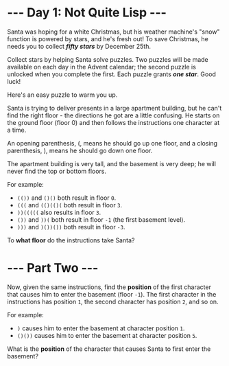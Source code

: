 # --- Day 1: Not Quite Lisp ---

Santa was hoping for a white Christmas, but his weather machine's "snow" function is powered by stars, and he's fresh out! To save Christmas, he needs you to collect **_fifty stars_** by December 25th.

Collect stars by helping Santa solve puzzles. Two puzzles will be made available on each day in the Advent calendar; the second puzzle is unlocked when you complete the first. Each puzzle grants **_one star_**. Good luck!

Here's an easy puzzle to warm you up.

Santa is trying to deliver presents in a large apartment building, but he can't find the right floor - the directions he got are a little confusing. He starts on the ground floor (floor 0) and then follows the instructions one character at a time.

An opening parenthesis, (, means he should go up one floor, and a closing parenthesis, ), means he should go down one floor.

The apartment building is very tall, and the basement is very deep; he will never find the top or bottom floors.

For example:

  - `(())` and `()()` both result in floor `0`.
  - `(((` and `(()(()(` both result in floor `3`.
  - `))(((((` also results in floor `3`.
  - `())` and `))(` both result in floor `-1` (the first basement level).
  - `)))` and `)())())` both result in floor `-3`.

To **what floor** do the instructions take Santa?

# --- Part Two ---

Now, given the same instructions, find the **position** of the first character that causes him to enter the basement (floor `-1`). The first character in the instructions has position `1`, the second character has position `2`, and so on.

For example:

  - `)` causes him to enter the basement at character position `1`.
  - `()())` causes him to enter the basement at character position `5`.

What is the **position** of the character that causes Santa to first enter the basement?